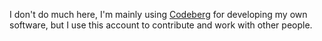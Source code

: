 I don't do much here, I'm mainly using [Codeberg](https://codeberg.org/Felipe-Sena) for developing my own software, but I use this account to contribute and work with other people.
